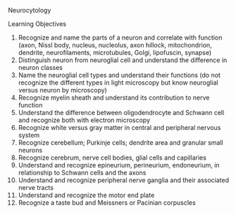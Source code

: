 Neurocytology

Learning Objectives

1. Recognize and name the parts of a neuron and correlate with function (axon, Nissl body, nucleus, nucleolus, axon hillock, mitochondrion, dendrite, neurofilaments, microtubules, Golgi, lipofuscin, synapse)
2. Distinguish neuron from neuroglial cell and understand the difference in neuron classes
3. Name the neuroglial cell types and understand their functions (do not recognize the different types in light microscopy but know neuroglial versus neuron by microscopy)
4. Recognize myelin sheath and understand its contribution to nerve function
5. Understand the difference between oligodendrocyte and Schwann cell and recognize both with electron microscopy
6. Recognize white versus gray matter in central and peripheral nervous system
7. Recognize cerebellum; Purkinje cells; dendrite area and granular small neurons
8. Recognize cerebrum, nerve cell bodies, glial cells and capillaries
9. Understand and recognize epineurium, perineurium, endoneurium, in relationship to Schwann cells and the axons
10. Understand and recognize peripheral nerve ganglia and their associated nerve tracts
11. Understand and recognize the motor end plate
12. Recognize a taste bud and Meissners or Pacinian corpuscles


